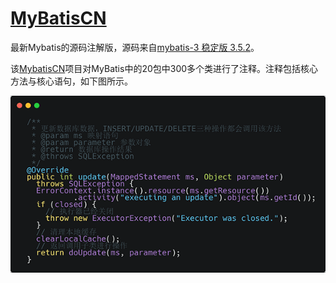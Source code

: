 # [MyBatisCN](https://github.com/yeecode/MyBatisCN)

最新Mybatis的源码注解版，源码来自[mybatis-3 稳定版 3.5.2](https://github.com/mybatis/mybatis-3/releases/tag/mybatis-3.5.2)。

该[MybatisCN](https://github.com/yeecode/MyBatisCN)项目对MyBatis中的20包中300多个类进行了注释。注释包括核心方法与核心语句，如下图所示。

![注释效果示意图](./pic/demo.gif)
